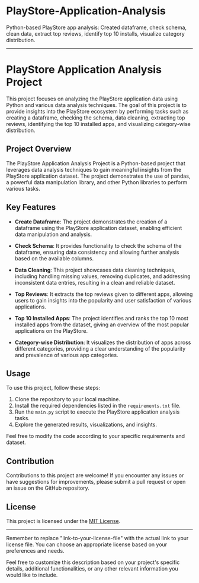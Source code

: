 # PlayStore-Application-Analysis
Python-based PlayStore app analysis: Created dataframe, check schema, clean data, extract top reviews, identify top 10 installs, visualize category distribution.


---

# PlayStore Application Analysis Project

This project focuses on analyzing the PlayStore application data using Python and various data analysis techniques. The goal of this project is to provide insights into the PlayStore ecosystem by performing tasks such as creating a dataframe, checking the schema, data cleaning, extracting top reviews, identifying the top 10 installed apps, and visualizing category-wise distribution.

## Project Overview

The PlayStore Application Analysis Project is a Python-based project that leverages data analysis techniques to gain meaningful insights from the PlayStore application dataset. The project demonstrates the use of pandas, a powerful data manipulation library, and other Python libraries to perform various tasks.

## Key Features

- **Create Dataframe**: The project demonstrates the creation of a dataframe using the PlayStore application dataset, enabling efficient data manipulation and analysis.

- **Check Schema**: It provides functionality to check the schema of the dataframe, ensuring data consistency and allowing further analysis based on the available columns.

- **Data Cleaning**: This project showcases data cleaning techniques, including handling missing values, removing duplicates, and addressing inconsistent data entries, resulting in a clean and reliable dataset.

- **Top Reviews**: It extracts the top reviews given to different apps, allowing users to gain insights into the popularity and user satisfaction of various applications.

- **Top 10 Installed Apps**: The project identifies and ranks the top 10 most installed apps from the dataset, giving an overview of the most popular applications on the PlayStore.

- **Category-wise Distribution**: It visualizes the distribution of apps across different categories, providing a clear understanding of the popularity and prevalence of various app categories.

## Usage

To use this project, follow these steps:

1. Clone the repository to your local machine.
2. Install the required dependencies listed in the `requirements.txt` file.
3. Run the `main.py` script to execute the PlayStore application analysis tasks.
4. Explore the generated results, visualizations, and insights.

Feel free to modify the code according to your specific requirements and dataset.

## Contribution

Contributions to this project are welcome! If you encounter any issues or have suggestions for improvements, please submit a pull request or open an issue on the GitHub repository.

## License

This project is licensed under the [MIT License](link-to-your-license-file).

---

Remember to replace "link-to-your-license-file" with the actual link to your license file. You can choose an appropriate license based on your preferences and needs.

Feel free to customize this description based on your project's specific details, additional functionalities, or any other relevant information you would like to include.
